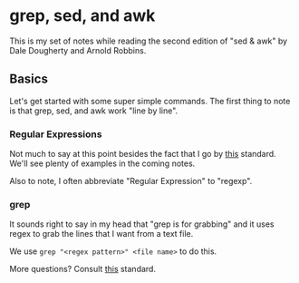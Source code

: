 # grep, sed, and awk

This is my set of notes while reading the second edition of "sed & awk" by 
Dale Dougherty and Arnold Robbins.

## Basics 

Let's get started with some super simple commands. The first thing to note is 
that grep, sed, and awk work "line by line". 

### Regular Expressions

Not much to say at this point besides the fact that I go by 
[this](https://pubs.opengroup.org/onlinepubs/9799919799/basedefs/V1_chap09.html)
standard. We'll see plenty of examples in the coming notes.

Also to note, I often abbreviate "Regular Expression" to "regexp". 

### grep

It sounds right to say in my head that "grep is for grabbing" and it uses 
regex to grab the lines that I want from a text file.

We use `grep "<regex pattern>" <file name>` to do this. 

More questions? Consult 
[this](https://pubs.opengroup.org/onlinepubs/9799919799/utilities/grep.html)
standard.
